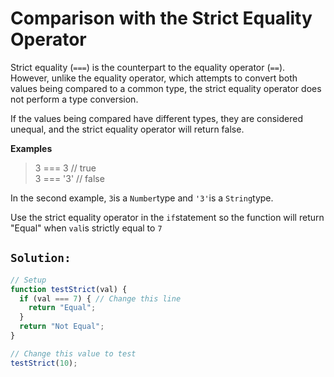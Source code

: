 # Comparison with the Strict Equality Operator

Strict equality \(`===`\) is the counterpart to the equality operator \(`==`\). However, unlike the equality operator, which attempts to convert both values being compared to a common type, the strict equality operator does not perform a type conversion.

If the values being compared have different types, they are considered unequal, and the strict equality operator will return false.

**Examples**

> 3 === 3 // true  
> 3 === '3' // false

In the second example, `3`is a `Number`type and `'3'`is a `String`type.

Use the strict equality operator in the `if`statement so the function will return "Equal" when `val`is strictly equal to `7`

## `Solution:`

```javascript
// Setup
function testStrict(val) {
  if (val === 7) { // Change this line
    return "Equal";
  }
  return "Not Equal";
}

// Change this value to test
testStrict(10);
```

